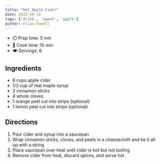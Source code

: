 ```yaml
---
title: "Hot Apple Cider"
date: 2022-10-18
tags: ['drink', 'sweet', 'apple']
author: elias-howell
---
```


- ⏲️ Prep time: 5 min
- 🍳 Cook time: 10 min
- 🍽️ Servings: 6

## Ingredients

- 6 cups apple cider
- 1/3 cup of real maple syrup
- 2 cinnamon sticks
- 4 whole cloves
- 1 orange peel cut into strips (optional)
- 1 lemon peel cut into strips (optional)

## Directions

1. Pour cider and syrup into a saucepan
2. Wrap cinnamon sticks, cloves, and peels in a cheesecloth and tie it all up with a string
3. Place saucepan over heat until cider is hot but not boiling
4. Remove cider from heat, discard spices, and serve hot
